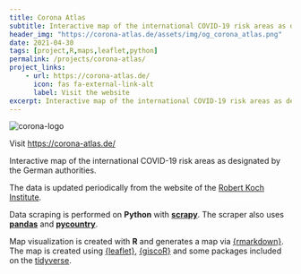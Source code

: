 ```yaml
---
title: Corona Atlas 
subtitle: Interactive map of the international COVID-19 risk areas as designated by the German authorities.
header_img: "https://corona-atlas.de/assets/img/og_corona_atlas.png"
date: 2021-04-30
tags: [project,R,maps,leaflet,python]
permalink: /projects/corona-atlas/
project_links:
    - url: https://corona-atlas.de/
      icon: fas fa-external-link-alt
      label: Visit the website
excerpt: Interactive map of the international COVID-19 risk areas as designated by the German authorities. The data is updated periodically from the website of the Robert Koch Institute.
---
```


![corona-logo](https://corona-atlas.de/assets/img/corona-atlas-icon.png)

Visit <https://corona-atlas.de/>


Interactive map of the international COVID-19 risk areas as designated by the German authorities.

The data is updated periodically from the website of the [Robert Koch Institute](https://www.rki.de/DE/Content/InfAZ/N/Neuartiges_Coronavirus/Risikogebiete_neu.html).

Data scraping is performed on **Python** with
[**scrapy**](https://scrapy.org/).
The scraper also uses
[**pandas**](https://pandas.pydata.org/) and
[**pycountry**](https://pypi.org/project/pycountry/).

Map visualization is created with **R** and generates a map via [{rmarkdown}](https://rmarkdown.rstudio.com/). The map is created using [{leaflet}](http://rstudio.github.io/leaflet/), [{giscoR}](https://dieghernan.github.io/giscoR/) and some packages included on the [tidyverse](https://www.tidyverse.org/).
